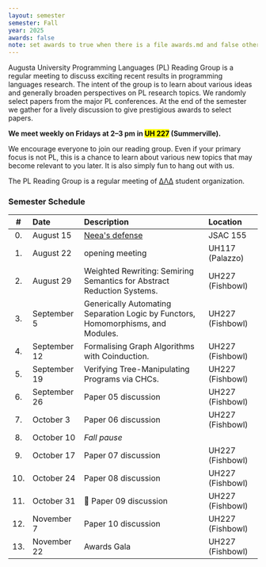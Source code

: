 ```yaml
---
layout: semester
semester: Fall
year: 2025
awards: false
note: set awards to true when there is a file awards.md and false otherwise
---
```


Augusta University Programming Languages (PL) Reading Group is a regular
meeting to discuss exciting recent results in programming languages research.
The intent of the group is to learn about various ideas and generally broaden
perspectives on PL research topics. We randomly select papers from the major
PL conferences. At the end of the semester we gather for a lively discussion
to give prestigious awards to select papers.

**We meet weekly on Fridays at 2–3 pm in <mark>UH 227</mark> (Summerville).**

We encourage everyone to join our reading group. Even if your primary focus
is not PL, this is a chance to learn about various new topics that may become
relevant to you later. It is also simply fun to hang out with us.

The PL Reading Group is a regular meeting of
[ΔΛΔ](https://augusta.presence.io/organization/delta-lambda-delta) student
organization.

### Semester Schedule



| \#  | Date         | Description            | Location         |
|:---:|:-------------|:-----------------------|:-----------------|
| 0.  | August 15    | [Neea's defense][1]    | JSAC 155         |
| 1.  | August 22    | opening meeting        | UH117 (Palazzo)  |
| 2.  | August 29    | Weighted Rewriting: Semiring Semantics for Abstract Reduction Systems.    | UH227 (Fishbowl) |
| 3.  | September 5  | Generically Automating Separation Logic by Functors, Homomorphisms, and Modules.    | UH227 (Fishbowl) |
| 4.  | September 12 | Formalising Graph Algorithms with Coinduction.    | UH227 (Fishbowl) |
| 5.  | September 19 | Verifying Tree-Manipulating Programs via CHCs.    | UH227 (Fishbowl) |
| 6.  | September 26 | Paper 05 discussion    | UH227 (Fishbowl) |
| 7.  | October 3    | Paper 06 discussion    | UH227 (Fishbowl) |
| 8.  | October 10   | _Fall pause_           |                  |
| 9.  | October 17   | Paper 07 discussion    | UH227 (Fishbowl) |
| 10. | October 24   | Paper 08 discussion    | UH227 (Fishbowl) |
| 11. | October 31   | 🎃 Paper 09 discussion | UH227 (Fishbowl) |
| 12. | November 7   | Paper 10 discussion    | UH227 (Fishbowl) |
| 13. | November 22  | Awards Gala            | UH227 (Fishbowl) |

[1]: https://augusta.presence.io/event/neeas-dissertation-defense

